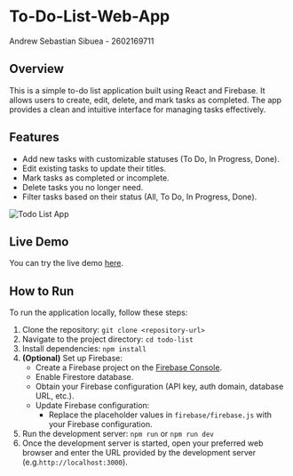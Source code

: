 # To-Do-List-Web-App

Andrew Sebastian Sibuea - 2602169711

## Overview
This is a simple to-do list application built using React and Firebase. It allows users to create, edit, delete, and mark tasks as completed. The app provides a clean and intuitive interface for managing tasks effectively.

## Features
- Add new tasks with customizable statuses (To Do, In Progress, Done).
- Edit existing tasks to update their titles.
- Mark tasks as completed or incomplete.
- Delete tasks you no longer need.
- Filter tasks based on their status (All, To Do, In Progress, Done).

![Todo List App](Todolistwebapp.png)
## Live Demo
You can try the live demo [here](https://github.com/Andrew191103/To-Do-List-Web-App/tree/main).


## How to Run
To run the application locally, follow these steps:

1. Clone the repository: `git clone <repository-url>`
2. Navigate to the project directory: `cd todo-list`
3. Install dependencies: `npm install`
4. **(Optional)** Set up Firebase:
   - Create a Firebase project on the [Firebase Console](https://console.firebase.google.com/).
   - Enable Firestore database.
   - Obtain your Firebase configuration (API key, auth domain, database URL, etc.).
   - Update Firebase configuration:
     - Replace the placeholder values in `firebase/firebase.js` with your Firebase configuration.
5. Run the development server: `npm run` or `npm run dev`
6. Once the development server is started, open your preferred web browser and enter the URL provided by the development server (e.g.`http://localhost:3000`).


